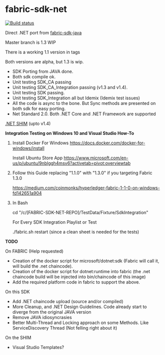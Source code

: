 # fabric-sdk-net


[![Build status](https://ci.appveyor.com/api/projects/status/yli69cn4iq5c5lel/branch/master?svg=true)](https://ci.appveyor.com/project/maxpiva/fabric-sdk-net/branch/master)

Direct .NET port from [fabric-sdk-java](https://github.com/hyperledger/fabric-sdk-java)

Master branch is 1.3 WIP

There is a working 1.1 version in tags

Both versions are alpha, but 1.3 is wip.


* SDK Porting from JAVA done.
* Both sdk compile ok.
* Unit testing SDK_CA passing
* Unit testing SDK_CA_Integration passing (v1.3 and v1.4).
* Unit testing SDK passing.
* Unit testing SDK_Integration all but Idemix (Idemix test issues)
* All the code is async to the bone. But Sync methods are presented on both sdk for easy porting.
* Net Standard 2.0. Both .NET Core and .NET Framework are supported

[.NET SHIM](https://github.com/maxpiva/fabric-chaincode-net) (upto v1.4)

**Integration Testing on Windows 10 and Visual Studio How-To**

1) Install Docker For Windows https://docs.docker.com/docker-for-windows/install

   Install Ubuntu Store App https://www.microsoft.com/en-us/p/ubuntu/9nblggh4msv6?activetab=pivot:overviewtab
   

2) Follow this Guide replacing "1.1.0" with "1.3.0" if you targeting Fabric 1.3.0

   https://medium.com/coinmonks/hyperledger-fabric-1-1-0-on-windows-fd142651a904


3) In Bash

   cd "/c/[FABRIC-SDK-NET-REPO]/TestData/Fixture/SdkIntegration"

   For Every SDK Integration Playlist or Test

   ./fabric.sh restart (since a clean sheet is needed for the tests)

**TODO**

On FABRIC (Help requested)
- Creation of the docker script for microsoft/dotnet:sdk   (Fabric will call it, will build the .net chaincode).
- Creation of the docker script for dotnet:runtime into fabric (the .net chaincode build will be injected into bin/chaincode of this image)
- Add the required platform code in fabric to support the above.


On this SDK
- Add .NET chaincode upload (source and/or compiled)
- More Cleanup, and .NET Design Guidelines. Code already start to diverge from the original JAVA version
- Remove JAVA idiosyncrasies 
- Better Multi-Thread and Locking approach on some Methods. Like ServiceDiscovery Thread (Not felling right about it)

On the SHIM
- Visual Studio Templates?
